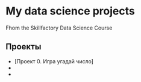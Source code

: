 # My data science projects
Fhom the Skillfactory Data Science Course

## Проекты

* [Проект 0. Игра угадай число]
*  
*

